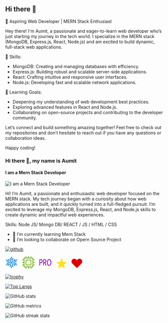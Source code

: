 ## Hi there 👋

<!--
**aumitkumar/aumitkumar** is a ✨ _special_ ✨ repository because its `README.md` (this file) appears on your GitHub profile.

Here are some ideas to get you started:

- 🔭 I’m currently working on ...
- 🌱 I’m currently learning ...
- 👯 I’m looking to collaborate on ...
- 🤔 I’m looking for help with ...
- 💬 Ask me about ...
- 📫 How to reach me: ...
- 😄 Pronouns: ...
- ⚡ Fun fact: ...
-->
🚀 Aspiring Web Developer | MERN Stack Enthusiast

Hey there! I'm Aumit, a passionate and eager-to-learn web developer who’s just starting my journey in the tech world. I specialize in the MERN stack (MongoDB, Express.js, React, Node.js) and am excited to build dynamic, full-stack web applications.

🔧 Skills:

- MongoDB: Creating and managing databases with efficiency.
- Express.js: Building robust and scalable server-side applications.
- React: Crafting intuitive and responsive user interfaces.
- Node.js: Developing fast and scalable network applications.

🌱 Learning Goals:

- Deepening my understanding of web development best practices.
- Exploring advanced features in React and Node.js.
- Collaborating on open-source projects and contributing to the developer community.

Let’s connect and build something amazing together! Feel free to check out my repositories and don’t hesitate to reach out if you have any questions or collaboration ideas.

Happy coding!






### Hi there 👋, my name is Aumit
#### I am a Mern Stack Developer
![I am a Mern Stack Developer](https://pbs.twimg.com/profile_images/1816376284521586688/I4_I5_k5.jpg)

Hi! I’m Aumit, a passionate and enthusiastic web developer focused on the MERN stack. My tech journey began with a curiosity about how web applications are built, and it quickly turned into a full-fledged pursuit. I’m excited to leverage my MongoDB, Express.js, React, and Node.js skills to create dynamic and impactful web experiences.

Skills: Node JS/ Mongo DB/ REACT / JS / HTML / CSS

- 🌱 I’m currently learning Mern Stack 
- 👯 I’m looking to collaborate on Opern Source Project 


[<img src='https://cdn.jsdelivr.net/npm/simple-icons@3.0.1/icons/github.svg' alt='github' height='40'>](https://github.com/aumitkumar)  

<a href='https://archiveprogram.github.com/'><img src='https://raw.githubusercontent.com/acervenky/animated-github-badges/master/assets/acbadge.gif' width='40' height='40'></a> <a href='https://docs.github.com/en/developers'><img src='https://raw.githubusercontent.com/acervenky/animated-github-badges/master/assets/devbadge.gif' width='40' height='40'></a> <a href='https://github.com/pricing'><img src='https://raw.githubusercontent.com/acervenky/animated-github-badges/master/assets/pro.gif' width='40' height='40'></a> <a href='https://stars.github.com/'><img src='https://raw.githubusercontent.com/acervenky/animated-github-badges/master/assets/starbadge.gif' width='35' height='35'></a> <a href='https://docs.github.com/en/github/supporting-the-open-source-community-with-github-sponsors'><img src='https://raw.githubusercontent.com/acervenky/animated-github-badges/master/assets/sponsorbadge.gif' width='35' height='35'></a> 

[![trophy](https://github-profile-trophy.vercel.app/?username=aumitkumar)](https://github.com/ryo-ma/github-profile-trophy)

[![Top Langs](https://github-readme-stats.vercel.app/api/top-langs/?username=aumitkumar)](https://github.com/anuraghazra/github-readme-stats)

![GitHub stats](https://github-readme-stats.vercel.app/api?username=aumitkumar&show_icons=true)  

![GitHub metrics](https://metrics.lecoq.io/aumitkumar)  

![GitHub streak stats](https://streak-stats.demolab.com/?user=aumitkumar)  

